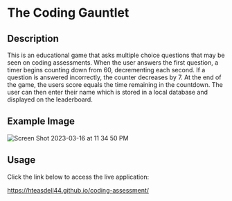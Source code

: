 # The Coding Gauntlet

## Description
This is an educational game that asks multiple choice questions that may be seen on coding assessments. When the user answers the first question, a timer begins counting down from 60, decrementing each second. If a question is answered incorrectly, the counter decreases by 7. At the end of the game, the users score equals the time remaining in the countdown. The user can then enter their name which is stored in a local database and displayed on the leaderboard.

## Example Image
![Screen Shot 2023-03-16 at 11 34 50 PM](https://user-images.githubusercontent.com/48537443/225806321-bbb29ae4-59cc-4dff-a108-50069506fe79.png)

## Usage
Click the link below to access the live application:

https://hteasdell44.github.io/coding-assessment/
